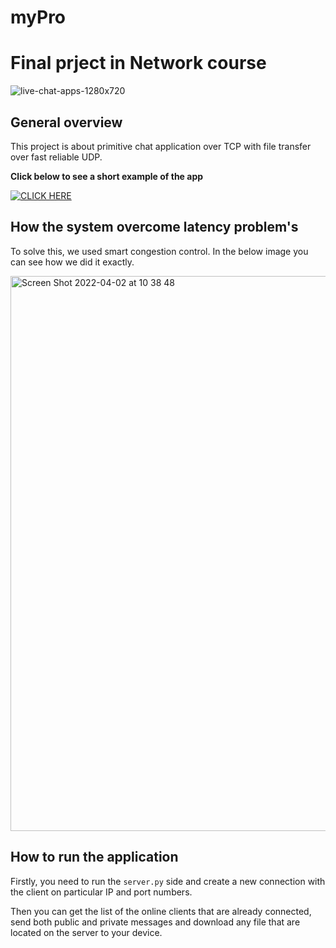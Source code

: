 # myPro
# Final prject in Network course

![live-chat-apps-1280x720](https://user-images.githubusercontent.com/77808208/161371714-ef18d90d-4e16-473c-9d14-fb1fc7ad5198.jpg)

## General overview
This project is about primitive chat application over TCP with file transfer over fast reliable UDP.

**Click below to see a short example of the app**

[![CLICK HERE](https://i.ibb.co/T0bz1jY/Screen-Shot-2022-04-02-at-10-34-36.png)](https://www.youtube.com/watch?v=1K795LQvz3A "CLICK HERE")

## How the system overcome latency problem's
To solve this, we used smart congestion control. In the below image you can see how we did it exactly.

<img width="888" alt="Screen Shot 2022-04-02 at 10 38 48" src="https://user-images.githubusercontent.com/77808208/161372472-6d9c376b-e821-4043-af97-ed0338292f01.png">

## How to run the application
Firstly, you need to run the </b>`server.py` side and create a new connection with the client on particular IP and port numbers.

Then you can get the list of the online clients that are already connected, send both public and private messages and download any file that are located on the server to your device.
